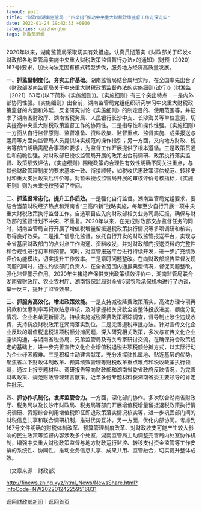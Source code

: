 ```yaml
---
layout: post
title: "财政部湖南监管局：“四举措”推动中央重大财税政策监督工作走深走实"
date: 2022-01-24 19:42:53 +0800
categories: caizhengbu
tags: 财政部新闻
---
```

<p>2020年以来，湖南监管局采取切实有效措施，认真贯彻落实《财政部关于印发&lt;财政部各地监管局实施中央重大财税政策监督暂行办法&gt;的通知》(财预〔2020〕167号)要求，加快向法定固有模式转型步伐，服务地方经济高质量发展。</p>
 <p><strong>一、抓监督制度化，夯实工作基础。</strong>湖南监管局结合属地实际，在全国率先出台了《财政部湖南监管局关于中央重大财税政策监督办法的实施细则(试行)》(财湘监〔2021〕63号)(以下简称《实施细则》)。《实施细则》有三个突出特点：一是内外部协同性强。《实施细则》出台前，湖南监管局党组组织研究学习中央重大财税政策监督的内涵和外延，反复研究讨论《实施细则》的制定目的、使用范围等，并征求了湖南省财政厅、湖南省税务局、人民银行长沙中支、长沙海关等单位意见，切实提高中央重大财税政策监督工作的协同性。二是指导性和操作性强。《实施细则》一方面从自行监督原则、监督准备、资料收集、监督重点、监督实施、成果报送与运用等方面向监管局人员提供详实规范的操作指引；另一方面，又向地方财政、税务等部门明确需配合事项和要求，为监督工作开展提供了根本遵循。三是政策贯通性和前瞻性强。对财政部已授权监管局开展的政策出台前调研、政策执行落实监督、政策绩效评估，《实施细则》围绕政策的合理性有效性明确不同关注重点，与其他财政管理制度的要求基本一致、衔接顺畅，如税收优惠政策评估规范、转移支付和重大支出政策后评价等。对暂未授权监管局开展的审核评价考核指标，《实施细则》则为未来授权预留了空间。</p>
 <p><strong>二、抓监督常态化，提升工作质效。</strong>一是强化自行监督。湖南监管局党组要求，要结合当前财税经济热点和湖南省“三高四新”战略实施，每年至少自行开展一项中央重大财税政策执行监督工作。自选项目应先向财政部相关业务司局汇报，确保与财政部的监督计划不冲突、不重复。2020年以来，在完成财政部交办监督任务的同时，湖南监管局自行开展了增值税增量留抵退税政策执行情况等多项调研和核实，取得良好效果。二是推广信息化监督。依托自行开发的财政监管报送平台，实现与全省基层财政部门的点对点工作沟通、资料收发，并对财政部门报送资料的完整性和合规性进行初审和预警。同时，对监管报送平台进行持续开发，进一步扩充绩效评价功能模块，切实提升工作效率。三是紧盯问题整改。在向财政部报告监督发现问题的同时，通过约谈部门负责人、在全省范围内通报典型情况，督促问题整改，强化监督警示作用。2020年生猪稳产保供支出政策绩效评价中，湖南监管局联合湖南省财政厅、农业农村厅、湖南银保监局对全省5家农险承保机构进行了约谈，举一反三，提升了监管效果。</p>
 <p><strong>三、抓服务高效化，增进政策效能。</strong>一是支持减税降费政策落实。高效办理专项再贷款和优惠利率再贷款贴息审核，及时掌握相关贷款全省整体投放进度、额度分配情况、企业名单更新情况。持续实施减税降费政策跟踪调查，督导制止涉企违规收费，支持抗疫财税政策在湖南落实到位。二是完善退税审批办法。针对宣传文化企业反映的增值税退税进项税额分摊问题，深入研究相关政策，多次与宣传文化企业座谈沟通，与湖南省税务局、兄弟监管局及有关专家研讨交流，在确保符合政策规定的基础上，进一步完善宣传文化企业增值税退税进项税额分摊方式，以实际行动为企业纾困解难。三是积极主动建言献策。充分发挥驻扎属地、贴近基层的优势，聚焦省以下财政体制改革、预算绩效管理等财税改革重点难点和税收政策执行领域，通过上报专题材料、调研报告等向财政部和湖南省委省政府反映情况，为完善财政政策、规范财政管理建言献策，近年多份专题材料获湖南省委主要领导的肯定性批示。</p>
 <p><strong>四、抓协作机制化，发挥监管合力。</strong>一方面，深化部门协作。多次联合湖南省财政厅、税务局以及长沙市财政局、税务局等部门开展增值税增量留抵退税政策执行情况调研、资源综合利用增值税即征即退政策落实情况核实等，进一步巩固部门间的财税信息共享和联合调研机制，推进优势互补。另一方面，优化内部协同。考虑到167号文件明确的财税体制改革、预算管理制度改革、对财政收支可能产生较大影响的民生政策等监督内容涉及多个处室，湖南监管局主动调整完善局内处室协作机制，增强中央重大财税政策监督与地方财政运行监控、转移支付资金监管等工作安排的系统性、协同性，推动业务信息共享、成果共用、监管融合，切实提升整体成效。</p><p class="em_media">（文章来源：财政部）</p>

<http://finews.zning.xyz/html_News/NewsShare.html?infoCode=NW202201242259516831>

[返回财政部新闻](//finews.withounder.com/category/caizhengbu.html)｜[返回首页](//finews.withounder.com/)